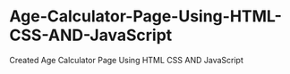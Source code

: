 # Age-Calculator-Page-Using-HTML-CSS-AND-JavaScript
Created Age Calculator Page Using HTML CSS AND JavaScript
